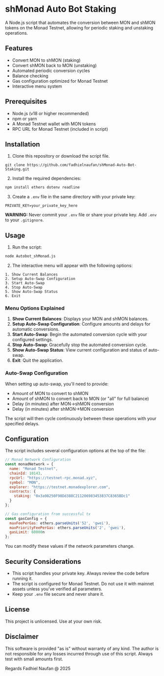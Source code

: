 # shMonad Auto Bot Staking

A Node.js script that automates the conversion between MON and shMON tokens on the Monad Testnet, allowing for periodic staking and unstaking operations.

## Features

- Convert MON to shMON (staking)
- Convert shMON back to MON (unstaking)
- Automated periodic conversion cycles
- Balance checking
- Gas configuration optimized for Monad Testnet
- Interactive menu system

## Prerequisites

- Node.js (v18 or higher recommended)
- npm or yarn
- A Monad Testnet wallet with MON tokens
- RPC URL for Monad Testnet (included in script)

## Installation

1. Clone this repository or download the script file.
```
git clone https://github.com/fadhielnaufan/shMonad-Auto-Bot-Staking.git
```

2. Install the required dependencies:
```bash
npm install ethers dotenv readline
```

3. Create a `.env` file in the same directory with your private key:
```
PRIVATE_KEY=your_private_key_here
```

**WARNING:** Never commit your `.env` file or share your private key. Add `.env` to your `.gitignore`.

## Usage

1. Run the script:
```bash
node Autobot_shMonad.js
```

2. The interactive menu will appear with the following options:

```
1. Show Current Balances
2. Setup Auto-Swap Configuration
3. Start Auto-Swap
4. Stop Auto-Swap
5. Show Auto-Swap Status
6. Exit
```

### Menu Options Explained

1. **Show Current Balances**: Displays your MON and shMON balances.
2. **Setup Auto-Swap Configuration**: Configure amounts and delays for automatic conversions.
3. **Start Auto-Swap**: Begin the automated conversion cycle with your configured settings.
4. **Stop Auto-Swap**: Gracefully stop the automated conversion cycle.
5. **Show Auto-Swap Status**: View current configuration and status of auto-swap.
6. **Exit**: Quit the application.

### Auto-Swap Configuration

When setting up auto-swap, you'll need to provide:
- Amount of MON to convert to shMON
- Amount of shMON to convert back to MON (or "all" for full balance)
- Delay (in minutes) after MON→shMON conversion
- Delay (in minutes) after shMON→MON conversion

The script will then cycle continuously between these operations with your specified delays.

## Configuration

The script includes several configuration options at the top of the file:

```javascript
// Monad Network Configuration
const monadNetwork = {
  name: "Monad Testnet",
  chainId: 10143,
  rpcUrl: "https://testnet-rpc.monad.xyz",
  symbol: "MON",
  explorer: "https://testnet.monadexplorer.com",
  contracts: {
    staking: "0x3a98250F98Dd388C211206983453837C8365BDc1"
  }
};

// Gas configuration from successful tx
const gasConfig = {
  maxFeePerGas: ethers.parseUnits('52', 'gwei'),
  maxPriorityFeePerGas: ethers.parseUnits('2', 'gwei'),
  gasLimit: 60000n
};
```

You can modify these values if the network parameters change.

## Security Considerations

- This script handles your private key. Always review the code before running it.
- The script is configured for Monad Testnet. Do not use it with mainnet assets unless you've verified all parameters.
- Keep your `.env` file secure and never share it.

## License

This project is unlicensed. Use at your own risk.

## Disclaimer

This software is provided "as is" without warranty of any kind. The author is not responsible for any losses incurred through use of this script. Always test with small amounts first.

Regards Fadhiel Naufan @ 2025
